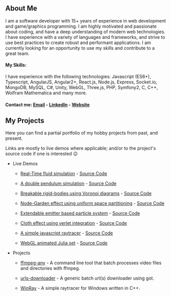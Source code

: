 <h2>About Me</h2>
I am a software developer with 15+ years of experience in web development and game/graphics programming.
I am highly motivated and passionate about coding, and have a deep understanding of modern web technologies.
I have experience with a variety of languages and frameworks, and strive to use best practices to create robust and performant applications.
I am currently looking for an opportunity to use my skills and contribute to a great team.

#### My Skills:
I have experience with the following technologies: Javascript (ES6+), Typescript, AngularJS, Angular2+, 
React.js, Node.js, Express, Socket.io, MongoDB, MySQL, C#, Unity, WebGL, Three.js, PHP, Symfony2, C, C++,
Wolfram Mathematica and many more.

#### Contact me: [Email](mailto:topaz1008@gmail.com) - [LinkedIn](https://www.linkedin.com/in/topazbar/) - [Website](https://www.topaz1008.com/)

<h2>My Projects</h2>
Here you can find a partial portfolio of my hobby projects from past, and present.

Links are mostly to live demos where applicable; and/or to the project's source code if one is interested 😉

* Live Demos
  * [Real-Time fluid simulation](https://topaz1008.github.io/canvas-fluid-solver) - [Source Code](https://github.com/topaz1008/canvas-fluid-solver/)

  * [A double pendulum simulation](https://topaz1008.github.io/double-pendulum/pendulum.html) - [Source Code](https://github.com/topaz1008/double-pendulum/)

  * [Breakable rigid-bodies using Voronoi diagrams](https://topaz1008.github.io/voronoi-breakable/) - [Source Code](https://github.com/topaz1008/voronoi-breakable/)
  
  * [Node-Garden effect using uniform space partitioning](https://topaz1008.github.io/canvas-node-garden/) - [Source Code](https://github.com/topaz1008/canvas-node-garden/)
  
  * [Extendable emitter based particle system](https://topaz1008.github.io/canvas-particle-system/) - [Source Code](https://github.com/topaz1008/canvas-particle-system/)
  
  * [Cloth effect using verlet integration](https://topaz1008.github.io/verlet-integration/) - [Source Code](https://github.com/topaz1008/verlet-integration/)
  
  * [A simple javascript raytracer](https://topaz1008.github.io/canvas-raytracer/) - [Source Code](https://github.com/topaz1008/canvas-raytracer/)
  
  * [WebGL animated Julia set](https://topaz1008.github.io/webgl-julia-set/) - [Source Code](https://github.com/topaz1008/webgl-julia-set/)

* Projects
  * [ffmpeg-any](https://github.com/topaz1008/ffmpeg-any) - A command line tool that batch processes video files and directories with ffmpeg.

  * [urls-downloader](https://github.com/topaz1008/urls-downloader) - A generic batch url(s) downloader using got.

  * [WinRay](https://github.com/topaz1008/win-ray) - A simple raytracer for Windows written in C++.
